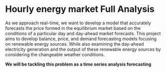 # Hourly energy market Full Analysis
As we approach real-time, we want to develop a model that accurately forecasts the price formed in the
equilibrium market based on the conditions of a particular day and day-ahead market forecasts.
This project aims to develop balance, price, and demand forecasting models focusing on renewable energy sources. While also examining the day-ahead electricity generation and the output of these renewable energy sources by considering the changeable weather conditions.

**We will be tackling this problem as a time series analysis forecasting**

